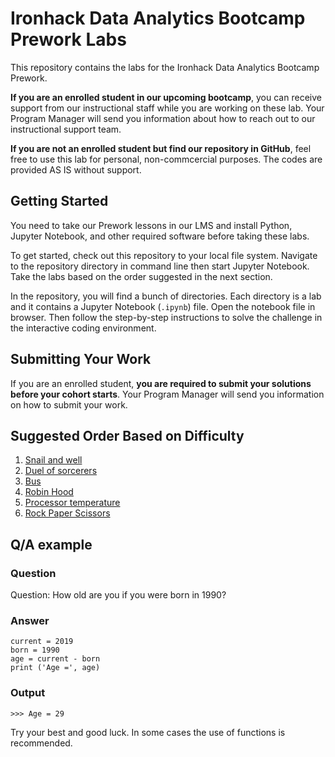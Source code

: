 # Ironhack Data Analytics Bootcamp Prework Labs

This repository contains the labs for the Ironhack Data Analytics Bootcamp Prework. 

**If you are an enrolled student in our upcoming bootcamp**, you can receive support from our instructional staff while you are working on these lab. Your Program Manager will send you information about how to reach out to our instructional support team.

**If you are not an enrolled student but find our repository in GitHub**, feel free to use this lab for personal, non-commcercial purposes. The codes are provided AS IS without support.

## Getting Started

You need to take our Prework lessons in our LMS and install Python, Jupyter Notebook, and other required software before taking these labs.

To get started, check out this repository to your local file system. Navigate to the repository directory in command line then start Jupyter Notebook. Take the labs based on the order suggested in the next section.

In the repository, you will find a bunch of directories. Each directory is a lab and it contains a Jupyter Notebook (`.ipynb`) file. Open the notebook file in browser. Then follow the step-by-step instructions to solve the challenge in the interactive coding environment.

## Submitting Your Work

If you are an enrolled student, **you are required to submit your solutions before your cohort starts**. Your Program Manager will send you information on how to submit your work.

## Suggested Order Based on Difficulty

1. [Snail and well](./snail-and-well)
1. [Duel of sorcerers](./duel)
1. [Bus](./bus)
1. [Robin Hood](./robin-hood)
1. [Processor temperature](./temperature)
1. [Rock Paper Scissors](./rock–paper–scissors)

## Q/A example

### Question

Question: How old are you if you were born in 1990?

### Answer

```
current = 2019
born = 1990
age = current - born
print ('Age =', age)
```

### Output

```
>>> Age = 29
```

Try your best and good luck. In some cases the use of functions is recommended. 
